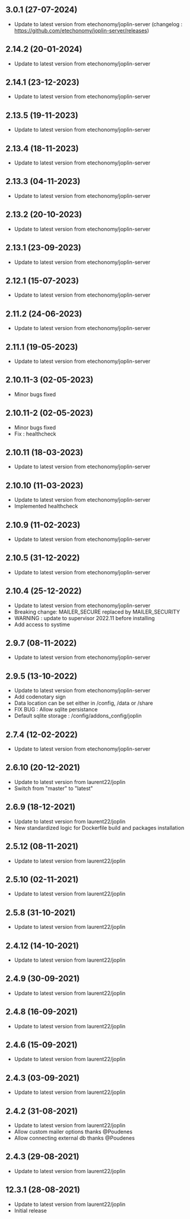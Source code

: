 
## 3.0.1 (27-07-2024)
- Update to latest version from etechonomy/joplin-server (changelog : https://github.com/etechonomy/joplin-server/releases)

## 2.14.2 (20-01-2024)

- Update to latest version from etechonomy/joplin-server

## 2.14.1 (23-12-2023)

- Update to latest version from etechonomy/joplin-server

## 2.13.5 (19-11-2023)

- Update to latest version from etechonomy/joplin-server

## 2.13.4 (18-11-2023)

- Update to latest version from etechonomy/joplin-server

## 2.13.3 (04-11-2023)

- Update to latest version from etechonomy/joplin-server

## 2.13.2 (20-10-2023)

- Update to latest version from etechonomy/joplin-server

## 2.13.1 (23-09-2023)

- Update to latest version from etechonomy/joplin-server

## 2.12.1 (15-07-2023)

- Update to latest version from etechonomy/joplin-server

## 2.11.2 (24-06-2023)

- Update to latest version from etechonomy/joplin-server

## 2.11.1 (19-05-2023)

- Update to latest version from etechonomy/joplin-server
## 2.10.11-3 (02-05-2023)

- Minor bugs fixed
## 2.10.11-2 (02-05-2023)

- Minor bugs fixed
- Fix : healthcheck

## 2.10.11 (18-03-2023)

- Update to latest version from etechonomy/joplin-server

## 2.10.10 (11-03-2023)

- Update to latest version from etechonomy/joplin-server
- Implemented healthcheck

## 2.10.9 (11-02-2023)

- Update to latest version from etechonomy/joplin-server

## 2.10.5 (31-12-2022)

- Update to latest version from etechonomy/joplin-server

## 2.10.4 (25-12-2022)

- Update to latest version from etechonomy/joplin-server
- Breaking change: MAILER_SECURE replaced by MAILER_SECURITY
- WARNING : update to supervisor 2022.11 before installing
- Add access to systime

## 2.9.7 (08-11-2022)

- Update to latest version from etechonomy/joplin-server

## 2.9.5 (13-10-2022)

- Update to latest version from etechonomy/joplin-server
- Add codenotary sign
- Data location can be set either in /config, /data or /share
- FIX BUG : Allow sqlite persistance
- Default sqlite storage : /config/addons_config/joplin

## 2.7.4 (12-02-2022)

- Update to latest version from etechonomy/joplin-server

## 2.6.10 (20-12-2021)

- Update to latest version from laurent22/joplin
- Switch from "master" to "latest"

## 2.6.9 (18-12-2021)

- Update to latest version from laurent22/joplin
- New standardized logic for Dockerfile build and packages installation

## 2.5.12 (08-11-2021)

- Update to latest version from laurent22/joplin

## 2.5.10 (02-11-2021)

- Update to latest version from laurent22/joplin

## 2.5.8 (31-10-2021)

- Update to latest version from laurent22/joplin

## 2.4.12 (14-10-2021)

- Update to latest version from laurent22/joplin

## 2.4.9 (30-09-2021)

- Update to latest version from laurent22/joplin

## 2.4.8 (16-09-2021)

- Update to latest version from laurent22/joplin

## 2.4.6 (15-09-2021)

- Update to latest version from laurent22/joplin

## 2.4.3 (03-09-2021)

- Update to latest version from laurent22/joplin

## 2.4.2 (31-08-2021)

- Update to latest version from laurent22/joplin
- Allow custom mailer options thanks @Poudenes
- Allow connecting external db thanks @Poudenes

## 2.4.3 (29-08-2021)

- Update to latest version from laurent22/joplin

## 12.3.1 (28-08-2021)

- Update to latest version from laurent22/joplin
- Initial release
